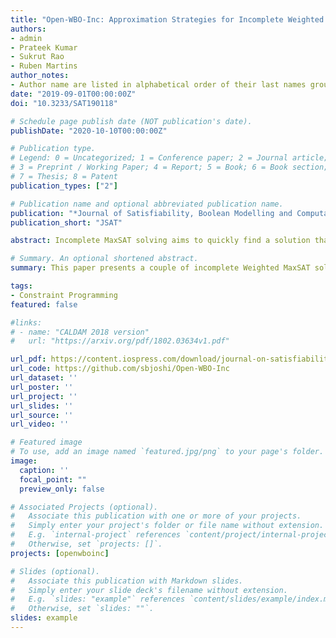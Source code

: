 ```yaml
---
title: "Open-WBO-Inc: Approximation Strategies for Incomplete Weighted MaxSAT"
authors:
- admin
- Prateek Kumar
- Sukrut Rao
- Ruben Martins
author_notes:
- Author name are listed in alphabetical order of their last names grouped within institutions
date: "2019-09-01T00:00:00Z"
doi: "10.3233/SAT190118"

# Schedule page publish date (NOT publication's date).
publishDate: "2020-10-10T00:00:00Z"

# Publication type.
# Legend: 0 = Uncategorized; 1 = Conference paper; 2 = Journal article;
# 3 = Preprint / Working Paper; 4 = Report; 5 = Book; 6 = Book section;
# 7 = Thesis; 8 = Patent
publication_types: ["2"]

# Publication name and optional abbreviated publication name.
publication: "*Journal of Satisfiability, Boolean Modelling and Computation*(11)"
publication_short: "JSAT"

abstract: Incomplete MaxSAT solving aims to quickly find a solution that attempts to minimize the sum of the weights of unsatisfied soft clauses without providing any optimality guarantees. In this paper, we propose two approximation strategies for improving incomplete weighted MaxSAT solving. In one of the strategies, we cluster the weights and approximate them with a representative weight. In another strategy, we break up the problem of minimizing the sum of weights of unsatisfiable clauses into multiple minimization subproblems. We have implemented these strategies in a tool Open-WBO-Inc. Using the subproblem minimization strategy, Open-WBO-Inc placed first and second in the weighted incomplete tracks in the MaxSAT Evaluation 2018 whereas the strategy based on weight approximation was placed fourth. We compare these strategies with the best incomplete MaxSAT solvers on benchmarks taken from MaxSAT Evaluation 2017 and MaxSAT Evaluation 2018 and show that the strategies proposed are competitive with the best of the solvers.

# Summary. An optional shortened abstract.
summary: This paper presents a couple of incomplete Weighted MaxSAT solving techniques along with analysis on the deviation to the optimal value.

tags:
- Constraint Programming
featured: false

#links:
# - name: "CALDAM 2018 version"
#   url: "https://arxiv.org/pdf/1802.03634v1.pdf"

url_pdf: https://content.iospress.com/download/journal-on-satisfiability-boolean-modeling-and-computation/sat190118?id=journal-on-satisfiability-boolean-modeling-and-computation%2Fsat190118
url_code: https://github.com/sbjoshi/Open-WBO-Inc
url_dataset: ''
url_poster: ''
url_project: ''
url_slides: ''
url_source: ''
url_video: ''

# Featured image
# To use, add an image named `featured.jpg/png` to your page's folder. 
image:
  caption: ''
  focal_point: ""
  preview_only: false

# Associated Projects (optional).
#   Associate this publication with one or more of your projects.
#   Simply enter your project's folder or file name without extension.
#   E.g. `internal-project` references `content/project/internal-project/index.md`.
#   Otherwise, set `projects: []`.
projects: [openwboinc]

# Slides (optional).
#   Associate this publication with Markdown slides.
#   Simply enter your slide deck's filename without extension.
#   E.g. `slides: "example"` references `content/slides/example/index.md`.
#   Otherwise, set `slides: ""`.
slides: example
---
```


